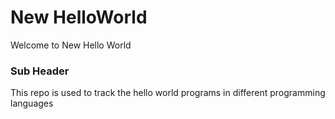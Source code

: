 # New HelloWorld
Welcome to New Hello World

### Sub Header
This repo is used to track the hello world programs in different programming languages